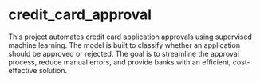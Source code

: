 # credit_card_approval
This project automates credit card application approvals using supervised machine learning.  The model is built to classify whether an application should be approved or rejected. The goal is to streamline the approval process, reduce manual errors, and provide banks with an efficient, cost-effective solution.
